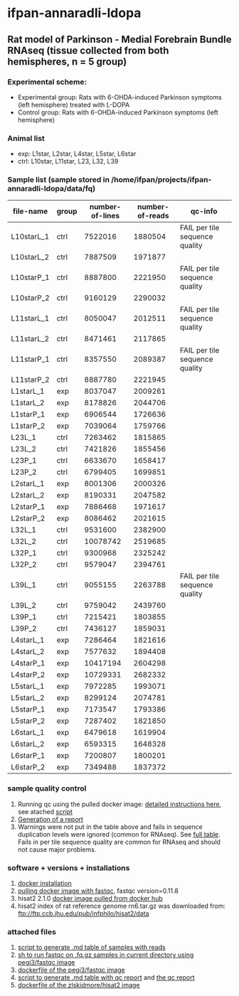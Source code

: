 # ifpan-annaradli-ldopa

## Rat model of Parkinson - Medial Forebrain Bundle RNAseq (tissue collected from both hemispheres, n = 5 group)

### Experimental scheme:

* Experimental group: Rats with 6-OHDA-induced Parkinson symptoms (left hemisphere) treated with L-DOPA
* Control group: Rats with 6-OHDA-induced Parkinson symptoms (left hemisphere)

### Animal list
* exp: L1star, L2star, L4star, L5star, L6star
* ctrl: L10star, L11star, L23, L32, L39

### Sample list (sample stored in /home/ifpan/projects/ifpan-annaradli-ldopa/data/fq)
  
 | file-name | group | number-of-lines | number-of-reads | qc-info | 
 | -------- | ------- | ------- | --------- | -----------| 
 | L10starL_1 | ctrl | 7522016 | 1880504 | FAIL per tile sequence quality  | 
 | L10starL_2 | ctrl | 7887509 | 1971877 |  | 
 | L10starP_1 | ctrl | 8887800 | 2221950 | FAIL per tile sequence quality | 
 | L10starP_2 | ctrl | 9160129 | 2290032 |  | 
 | L11starL_1 | ctrl | 8050047 | 2012511 | FAIL per tile sequence quality | 
 | L11starL_2 | ctrl | 8471461 | 2117865 |  | 
 | L11starP_1 | ctrl | 8357550 | 2089387 | FAIL per tile sequence quality | 
 | L11starP_2 | ctrl | 8887780 | 2221945 |  | 
 | L1starL_1 | exp | 8037047 | 2009261 |  | 
 | L1starL_2 | exp | 8178826 | 2044706 |  | 
 | L1starP_1 | exp | 6906544 | 1726636 |  | 
 | L1starP_2 | exp | 7039064 | 1759766 |  | 
 | L23L_1 | ctrl | 7263462 | 1815865 |  | 
 | L23L_2 | ctrl | 7421826 | 1855456 |  | 
 | L23P_1 | ctrl | 6633670 | 1658417 |  | 
 | L23P_2 | ctrl | 6799405 | 1699851 |  | 
 | L2starL_1 | exp | 8001306 | 2000326 |  | 
 | L2starL_2 | exp | 8190331 | 2047582 |  | 
 | L2starP_1 | exp | 7886468 | 1971617 |  | 
 | L2starP_2 | exp | 8086462 | 2021615 |  | 
 | L32L_1 | ctrl | 9531600 | 2382900 |  | 
 | L32L_2 | ctrl | 10078742 | 2519685 |  | 
 | L32P_1 | ctrl | 9300968 | 2325242 |  | 
 | L32P_2 | ctrl | 9579047 | 2394761 |  | 
 | L39L_1 | ctrl | 9055155 | 2263788 | FAIL per tile sequence quality | 
 | L39L_2 | ctrl | 9759042 | 2439760 |  | 
 | L39P_1 | ctrl | 7215421 | 1803855 |  | 
 | L39P_2 | ctrl | 7436127 | 1859031 |  | 
 | L4starL_1 | exp | 7286464 | 1821616 |  | 
 | L4starL_2 | exp | 7577632 | 1894408 |  | 
 | L4starP_1 | exp | 10417194 | 2604298 |  | 
 | L4starP_2 | exp | 10729331 | 2682332 |  | 
 | L5starL_1 | exp | 7972285 | 1993071 |  | 
 | L5starL_2 | exp | 8299124 | 2074781 |  | 
 | L5starP_1 | exp | 7173547 | 1793386 |  | 
 | L5starP_2 | exp | 7287402 | 1821850 |  | 
 | L6starL_1 | exp | 6479618 | 1619904 |  | 
 | L6starL_2 | exp | 6593315 | 1648328 |  | 
 | L6starP_1 | exp | 7200807 | 1800201 |  | 
 | L6starP_2 | exp | 7349488 | 1837372 |  | 


### sample quality control
1. Running qc using the pulled docker image: [detailed instructions here](https://hub.docker.com/r/pegi3s/fastqc), see atached [script](run-fastqc.sh)
2. [Generation of a report](generate-summary-qc-table.sh)
3. Warnings were not put in the table above and fails in sequence duplication levels were ignored (common for RNAseq). See [full table](qc-report.md). Fails in per tile sequence quality are common for RNAseq and should not cause major problems.

### software + versions + installations
1. [docker installation](https://gist.github.com/gosborcz/f1f3dbd7aa256e26ae1e8ce33fd30509)
2. [pulling docker image with fastqc](https://gist.github.com/gosborcz/1735c2533061354756b05154519972bf), fastqc version=0.11.8
3. hisat2 2.1.0 [docker image pulled from docker hub](https://hub.docker.com/r/zlskidmore/hisat2)
4. hisat2 index of rat reference genome rn6.tar.gz was downloaded from: ftp://ftp.ccb.jhu.edu/pub/infphilo/hisat2/data


### attached files
1. [script to generate .md table of samples with reads](generate-sample-info-table.sh)
2. [sh to run fastqc on .fq.gz samples in current directory using pegi3/fastqc image](run-fastqc.sh)
3. [dockerfile of the pegi3/fastqc image](fastqc-dockerfile)
4. [script to generate .md table with qc report](generate-summary-qc-table.sh) and [the qc report](qc-report.md)
5. [dockerfile of the zlskidmore/hisat2 image](hisat2-dockerfile)
